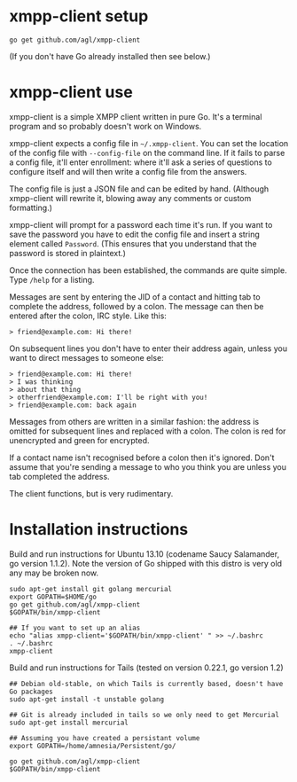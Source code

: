 xmpp-client setup
=================

    go get github.com/agl/xmpp-client

(If you don't have Go already installed then see below.)

xmpp-client use
===============

xmpp-client is a simple XMPP client written in pure Go. It's a terminal program and so probably doesn't work on Windows.

xmpp-client expects a config file in `~/.xmpp-client`. You can set the location of the config file with `--config-file` on the command line. If it fails to parse a config file, it'll enter enrollment: where it'll ask a series of questions to configure itself and will then write a config file from the answers.

The config file is just a JSON file and can be edited by hand. (Although xmpp-client will rewrite it, blowing away any comments or custom formatting.)

xmpp-client will prompt for a password each time it's run. If you want to save the password you have to edit the config file and insert a string element called `Password`. (This ensures that you understand that the password is stored in plaintext.)

Once the connection has been established, the commands are quite simple. Type `/help` for a listing.

Messages are sent by entering the JID of a contact and hitting tab to complete the address, followed by a colon. The message can then be entered after the colon, IRC style. Like this:

    > friend@example.com: Hi there!

On subsequent lines you don't have to enter their address again, unless you want to direct messages to someone else:

    > friend@example.com: Hi there!
    > I was thinking
    > about that thing
    > otherfriend@example.com: I'll be right with you!
    > friend@example.com: back again

Messages from others are written in a similar fashion: the address is omitted for subsequent lines and replaced with a colon. The colon is red for unencrypted and green for encrypted.

If a contact name isn't recognised before a colon then it's ignored. Don't assume that you're sending a message to who you think you are unless you tab completed the address.

The client functions, but is very rudimentary.

Installation instructions
=========================

Build and run instructions for Ubuntu 13.10 (codename Saucy Salamander, go version 1.1.2). Note the version of Go shipped with this distro is very old any may be broken now.

    sudo apt-get install git golang mercurial
    export GOPATH=$HOME/go
    go get github.com/agl/xmpp-client
    $GOPATH/bin/xmpp-client

    ## If you want to set up an alias
    echo "alias xmpp-client='$GOPATH/bin/xmpp-client' " >> ~/.bashrc
    . ~/.bashrc
    xmpp-client

Build and run instructions for Tails (tested on version 0.22.1, go version 1.2)

    ## Debian old-stable, on which Tails is currently based, doesn't have Go packages
    sudo apt-get install -t unstable golang

    ## Git is already included in tails so we only need to get Mercurial
    sudo apt-get install mercurial

    ## Assuming you have created a persistant volume
    export GOPATH=/home/amnesia/Persistent/go/

    go get github.com/agl/xmpp-client
    $GOPATH/bin/xmpp-client
